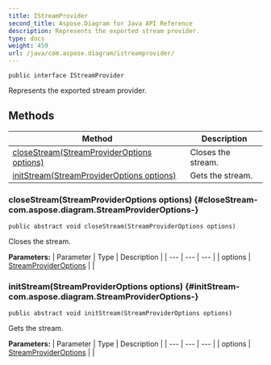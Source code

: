 ```yaml
---
title: IStreamProvider
second_title: Aspose.Diagram for Java API Reference
description: Represents the exported stream provider.
type: docs
weight: 459
url: /java/com.aspose.diagram/istreamprovider/
---
```

```
public interface IStreamProvider
```

Represents the exported stream provider.
## Methods

| Method | Description |
| --- | --- |
| [closeStream(StreamProviderOptions options)](#closeStream-com.aspose.diagram.StreamProviderOptions-) | Closes the stream. |
| [initStream(StreamProviderOptions options)](#initStream-com.aspose.diagram.StreamProviderOptions-) | Gets the stream. |
### closeStream(StreamProviderOptions options) {#closeStream-com.aspose.diagram.StreamProviderOptions-}
```
public abstract void closeStream(StreamProviderOptions options)
```


Closes the stream.

**Parameters:**
| Parameter | Type | Description |
| --- | --- | --- |
| options | [StreamProviderOptions](../../com.aspose.diagram/streamprovideroptions) |  |

### initStream(StreamProviderOptions options) {#initStream-com.aspose.diagram.StreamProviderOptions-}
```
public abstract void initStream(StreamProviderOptions options)
```


Gets the stream.

**Parameters:**
| Parameter | Type | Description |
| --- | --- | --- |
| options | [StreamProviderOptions](../../com.aspose.diagram/streamprovideroptions) |  |

